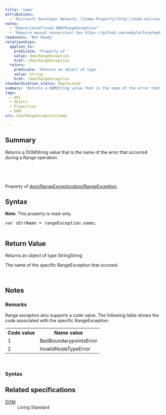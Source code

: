 ```yaml
---
title: 'name'
attributions:
  - 'Microsoft Developer Network: [[name Property](http://msdn.microsoft.com/en-us/library/ie/hh974331(v=vs.85).aspx) Article]'
notes:
  - "Depreciated?\nsee DOM/RangeException"
  - 'Require manual conversion! See https://github.com/webplatform/mediawiki-conversion/issues/24'
readiness: 'Not Ready'
relationships:
  applies_to:
    predicate: 'Property of '
    value: dom/RangeException
    href: /dom/RangeException
  return:
    predicate: 'Returns an object of type '
    value: String
    href: /dom/RangeException
standardization_status: Deprecated
summary: 'Returns a DOMString value that is the name of the error that occurred during a Range operation.'
tags:
  - API
  - Object
  - Properties
  - DOM
uri: dom/RangeException/name

---
```

<p>
</p>
<h2>Summary</h2>
<p>
Returns a DOMString value that is the name of the error that occurred during a Range operation.</p>
<div data-template="API_Object_Property">
<p><br/></p><p><br/></p><p>Property of <a href="/dom/RangeException">dom/RangeException</a><a href="/dom/RangeException">dom/RangeException</a>
</p>
<h2>Syntax</h2>
<p><b>Note</b>: This property is read-only.
</p>
<pre class="js">
var sErrName = rangeException.name;

</pre>
<h2>Return Value</h2>
<p>Returns an object of type StringString
</p><p>The name of the specific RangeException that occured.
</p>
</div>
<p><br/></p>
<h2>Notes</h2>
<h3>Remarks</h3>
<p>Range exception also supports a code value. The following table shows the code associated with the specific RangeException:
</p>
<table class="wikitable"><tr><th>Code value
</th>
<th>Name value
</th></tr><tr><td>1
</td>
<td>BadBoundarypointsError
</td></tr><tr><td>2
</td>
<td>InvalidNodeTypeError
</td></tr></table><p> 
</p>
<h3>Syntax</h3>
<h2>Related specifications</h2>

<dl><dt><a rel="nofollow" class="external text" href="http://dom.spec.whatwg.org/#interface-range">DOM</a></dt>
  <dd>Living Standard</dd>
</dl>
